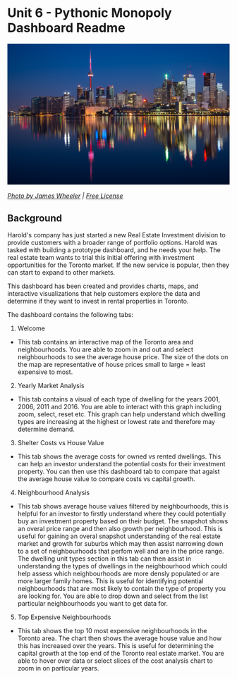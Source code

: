 # Unit 6 - Pythonic Monopoly Dashboard Readme

![Toronto at night](Images/toronto.jpg)

*[Photo by James Wheeler](https://www.pexels.com/@souvenirpixels?utm_content=attributionCopyText&utm_medium=referral&utm_source=pexels) | [Free License](https://www.pexels.com/photo-license/)*

## Background

Harold's company has just started a new Real Estate Investment division to provide customers with a broader range of portfolio options. Harold was tasked with building a prototype dashboard, and he needs your help. The real estate team wants to trial this initial offering with investment opportunities for the Toronto market. If the new service is popular, then they can start to expand to other markets.

This dashboard has been created and provides charts, maps, and interactive visualizations that help customers explore the data and determine if they want to invest in rental properties in Toronto.

The dashboard contains the following tabs:

1. Welcome
  * This tab contains an interactive map of the Toronto area and neighbourhoods. You are able to zoom in and out and select neighbourhoods to see the average house price. The size of the dots on the map are representative of house prices small to large = least expensive to most.

2. Yearly Market Analysis
  * This tab contains a visual of each type of dwelling for the years 2001, 2006, 2011 and 2016. You are able to interact with this graph including zoom, select, reset etc. This graph can help understand which dwelling types are increasing at the highest or lowest rate and therefore may determine demand. 

3. Shelter Costs vs House Value
* This tab shows the average costs for owned vs rented dwellings. This can help an investor understand the potential costs for their investment property. You can then use this dashboard tab to compare that agaist the average house value to compare costs vs capital growth.


4. Neighbourhood Analysis
* This tab shows average house values filtered by neighbourhoods, this is helpful for an investor to firstly understand where they could potentially buy an investment property based on their budget. The snapshot shows an overal price range and then also growth per neighbourhood. This is useful for gaining an overal snapshot understanding of the real estate market and growth for suburbs which may then assist narrowing down to a set of neighbourhoods that perfom well and are in the price range. The dwelling unit types section in this tab can then assist in understanding the types of dwellings in the neighbourhood which could help assess which neighbourhoods are more densly populated or are more larger family homes. This is useful for identifying potential neighbourhoods that are most likely to contain the type of property you are looking for. You are able to drop down and select from the list particular neighbourhoods you want to get data for. 


5. Top Expensive Neighbourhoods
* This tab shows the top 10 most expensive neighbourhoods in the Toronto area. The chart then shows the average house value and how this has increased over the years. This is useful for determining the capital growth at the top end of the Toronto real estate market. You are able to hover over data or select slices of the cost analysis chart to zoom in on particular years. 